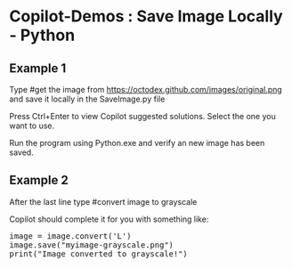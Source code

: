# Copilot-Demos : Save Image Locally - Python
## Example 1

Type #get the image from https://octodex.github.com/images/original.png and save it locally in the SaveImage.py file

Press Ctrl+Enter to view Copilot suggested solutions. Select the one you want to use.

Run the program using Python.exe and verify an new image has been saved.

## Example 2
After the last line type #convert image to grayscale

Copilot should complete it for you with something like:

<pre>
image = image.convert('L')
image.save("myimage-grayscale.png")
print("Image converted to grayscale!")
</pre>